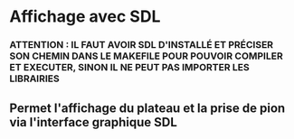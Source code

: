 <DOCTYPE html>
  <head>
  </head>
  <body>
    <h1>
      Affichage avec SDL
    </h1>
    <h3>
      ATTENTION : IL FAUT AVOIR SDL D'INSTALLÉ ET PRÉCISER SON CHEMIN DANS LE MAKEFILE POUR POUVOIR COMPILER ET EXECUTER, SINON IL NE PEUT PAS IMPORTER LES LIBRAIRIES
    </h3>
    <h2>
        Permet l'affichage du plateau et la prise de pion via l'interface graphique SDL
  </body>
</html>
